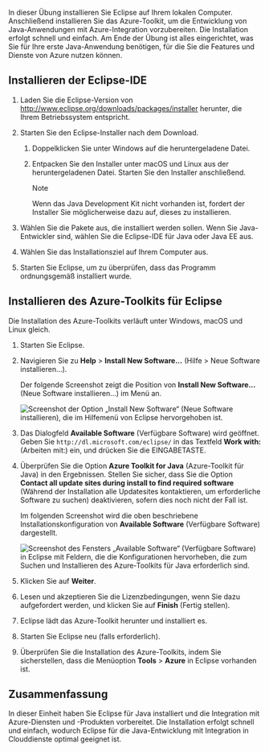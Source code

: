 In dieser Übung installieren Sie Eclipse auf Ihrem lokalen Computer. Anschließend installieren Sie das Azure-Toolkit, um die Entwicklung von Java-Anwendungen mit Azure-Integration vorzubereiten. Die Installation erfolgt schnell und einfach. Am Ende der Übung ist alles eingerichtet, was Sie für Ihre erste Java-Anwendung benötigen, für die Sie die Features und Dienste von Azure nutzen können.

## <a name="install-eclipse-ide"></a>Installieren der Eclipse-IDE

1. Laden Sie die Eclipse-Version von http://www.eclipse.org/downloads/packages/installer herunter, die Ihrem Betriebssystem entspricht.
2. Starten Sie den Eclipse-Installer nach dem Download.

    1. Doppelklicken Sie unter Windows auf die heruntergeladene Datei.
    2. Entpacken Sie den Installer unter macOS und Linux aus der heruntergeladenen Datei. Starten Sie den Installer anschließend.

        > [!NOTE]
        > Wenn das Java Development Kit nicht vorhanden ist, fordert der Installer Sie möglicherweise dazu auf, dieses zu installieren.

3. Wählen Sie die Pakete aus, die installiert werden sollen. Wenn Sie Java-Entwickler sind, wählen Sie die Eclipse-IDE für Java oder Java EE aus.
4. Wählen Sie das Installationsziel auf Ihrem Computer aus.
5. Starten Sie Eclipse, um zu überprüfen, dass das Programm ordnungsgemäß installiert wurde.

## <a name="install-azure-toolkit-for-eclipse"></a>Installieren des Azure-Toolkits für Eclipse

Die Installation des Azure-Toolkits verläuft unter Windows, macOS und Linux gleich.

1. Starten Sie Eclipse.
2. Navigieren Sie zu **Help** > **Install New Software...** (Hilfe > Neue Software installieren...).

    Der folgende Screenshot zeigt die Position von **Install New Software...** (Neue Software installieren...) im Menü an.

    ![Screenshot der Option „Install New Software“ (Neue Software installieren), die im Hilfemenü von Eclipse hervorgehoben ist.](../media/7-eclipse-install-new-software.png)

3. Das Dialogfeld **Available Software** (Verfügbare Software) wird geöffnet. Geben Sie `http://dl.microsoft.com/eclipse/` in das Textfeld **Work with:** (Arbeiten mit:) ein, und drücken Sie die EINGABETASTE.
4. Überprüfen Sie die Option **Azure Toolkit for Java** (Azure-Toolkit für Java) in den Ergebnissen. Stellen Sie sicher, dass Sie die Option **Contact all update sites during install to find required software** (Während der Installation alle Updatesites kontaktieren, um erforderliche Software zu suchen) deaktivieren, sofern dies noch nicht der Fall ist.

    Im folgenden Screenshot wird die oben beschriebene Installationskonfiguration von **Available Software** (Verfügbare Software) dargestellt.

    ![Screenshot des Fensters „Available Software“ (Verfügbare Software) in Eclipse mit Feldern, die die Konfigurationen hervorheben, die zum Suchen und Installieren des Azure-Toolkits für Java erforderlich sind.](../media/7-eclipse-download-azure-toolkit-for-java.png)

5. Klicken Sie auf **Weiter**.
6. Lesen und akzeptieren Sie die Lizenzbedingungen, wenn Sie dazu aufgefordert werden, und klicken Sie auf **Finish** (Fertig stellen).
7. Eclipse lädt das Azure-Toolkit herunter und installiert es.
8. Starten Sie Eclipse neu (falls erforderlich).
9. Überprüfen Sie die Installation des Azure-Toolkits, indem Sie sicherstellen, dass die Menüoption **Tools** > **Azure** in Eclipse vorhanden ist.

## <a name="summary"></a>Zusammenfassung

In dieser Einheit haben Sie Eclipse für Java installiert und die Integration mit Azure-Diensten und -Produkten vorbereitet. Die Installation erfolgt schnell und einfach, wodurch Eclipse für die Java-Entwicklung mit Integration in Clouddienste optimal geeignet ist.
